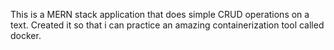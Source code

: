 This is a MERN stack application that does simple CRUD operations on a text.
Created it so that i can practice an amazing containerization tool called docker.
